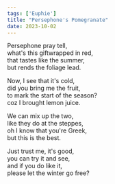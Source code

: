 ```yaml
---
tags: ['Euphie']
title: "Persephone's Pomegranate"
date: 2023-10-02
---
```


Persephone pray tell,  
what's this giftwrapped in red,  
that tastes like the summer,  
but rends the foliage lead.

Now, I see that it's cold,  
did you bring me the fruit,  
to mark the start of the season?  
coz I brought lemon juice.

We can mix up the two,  
like they do at the steppes,  
oh I know that you're Greek,  
but this is the best.

Just trust me, it's good,  
you can try it and see,  
and if you do like it,  
please let the winter go free?
